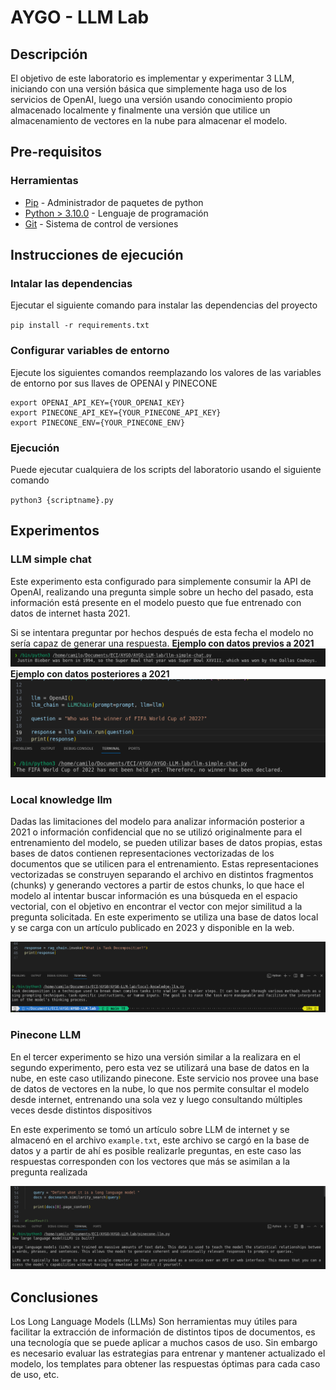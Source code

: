 # AYGO - LLM Lab
## Descripción

El objetivo de este laboratorio es implementar y experimentar 3 LLM, iniciando con una versión básica que simplemente
haga uso de los servicios de OpenAI, luego una versión usando conocimiento propio almacenado localmente y finalmente
una versión que utilice un almacenamiento de vectores en la nube para almacenar el modelo.

## Pre-requisitos
### Herramientas
* [Pip](https://pypi.org/project/pip/) - Administrador de paquetes de python
* [Python > 3.10.0](https://www.python.org/) - Lenguaje de programación
* [Git](https://git-scm.com/) - Sistema de control de versiones
  

## Instrucciones de ejecución
### Intalar las dependencias
Ejecutar el siguiente comando para instalar las dependencias del proyecto

`pip install -r requirements.txt`

### Configurar variables de entorno
Ejecute los siguientes comandos reemplazando los valores de las variables de entorno por sus llaves de OPENAI y PINECONE

```
export OPENAI_API_KEY={YOUR_OPENAI_KEY}
export PINECONE_API_KEY={YOUR_PINECONE_API_KEY}
export PINECONE_ENV={YOUR_PINECONE_ENV}
```
### Ejecución
Puede ejecutar cualquiera de los scripts del laboratorio usando el siguiente comando

`python3 {scriptname}.py `


## Experimentos

### LLM simple chat
Este experimento esta configurado para simplemente consumir la API de OpenAI, realizando una pregunta simple sobre un hecho del pasado, esta información está presente en el modelo puesto que fue entrenado con datos de internet hasta 2021.

Si se intentara preguntar por hechos después de esta fecha el modelo no sería capaz de generar una respuesta.
**Ejemplo con datos previos a 2021**
![Alt text](img/llm-simple-chat.png)
**Ejemplo con datos posteriores a 2021**
![Alt text](img/llm-simple-chat-2022.png)

### Local knowledge llm
Dadas las limitaciones del modelo para analizar información posterior a 2021 o información confidencial que no se utilizó originalmente para el entrenamiento del modelo, se pueden utilizar bases de datos propias, estas bases de datos contienen representaciones vectorizadas de los documentos que se utilicen para el entrenamiento. Estas representaciones vectorizadas se construyen separando el archivo en distintos fragmentos (chunks) y generando vectores a partir de estos chunks, lo que hace el modelo al intentar buscar información es una búsqueda en el espacio vectorial, con el objetivo en encontrar el vector con mejor similitud a la pregunta solicitada.
En este experimento se utiliza una base de datos local y se carga con un artículo publicado en 2023 y disponible en la web.

![Alt text](img/local-knowledge.png)

### Pinecone LLM
En el tercer experimento se hizo una versión similar a la realizara en el segundo experimento, pero esta vez se utilizará una base de datos en la nube, en este caso utilizando pinecone. Este servicio nos provee una base de datos de vectores en la nube, lo que nos permite consultar el modelo desde internet, entrenando una sola vez y luego consultando múltiples veces desde distintos dispositivos

En este experimento se tomó un artículo sobre LLM de internet y se almacenó en el archivo `example.txt`, este archivo se cargó en la base de datos y a partir de ahí es posible realizarle preguntas, en este caso las respuestas corresponden con los vectores que más se asimilan a la pregunta realizada

![Alt text](img/pinecone.png)

## Conclusiones

Los Long Language Models (LLMs) Son herramientas muy útiles para facilitar la extracción de información de distintos tipos de documentos, es una tecnología que se puede aplicar a muchos casos de uso. Sin embargo es necesario evaluar las estrategias para entrenar y mantener actualizado el modelo, los templates para obtener las respuestas óptimas para cada caso de uso, etc.

